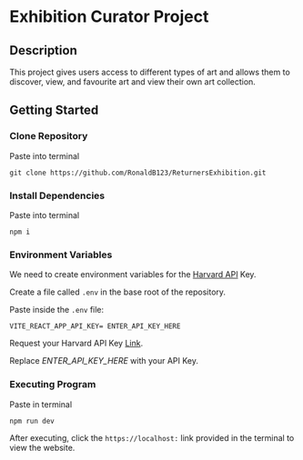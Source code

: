 # Exhibition Curator Project
## Description
This project gives users access to different types of art and allows them to discover, view, and favourite art and view their own art collection. 

## Getting Started

### Clone Repository

Paste into terminal

```
git clone https://github.com/RonaldB123/ReturnersExhibition.git
```

### Install Dependencies

Paste into terminal

```
npm i
```

### Environment Variables

We need to create environment variables
for the [Harvard API](https://harvardartmuseums.org/collections/api) Key.

Create a file called `.env` in the base root of the 
repository.

Paste inside the `.env` file:
```
VITE_REACT_APP_API_KEY= ENTER_API_KEY_HERE
```

Request your Harvard API Key [Link](https://docs.google.com/forms/d/1Fe1H4nOhFkrLpaeBpLAnSrIMYvcAxnYWm0IU9a6IkFA/viewform).

Replace *ENTER_API_KEY_HERE* with your API Key.

### Executing Program

Paste in terminal 

```
npm run dev
```

After executing, click the `https://localhost:` link provided in the terminal to view the website.

